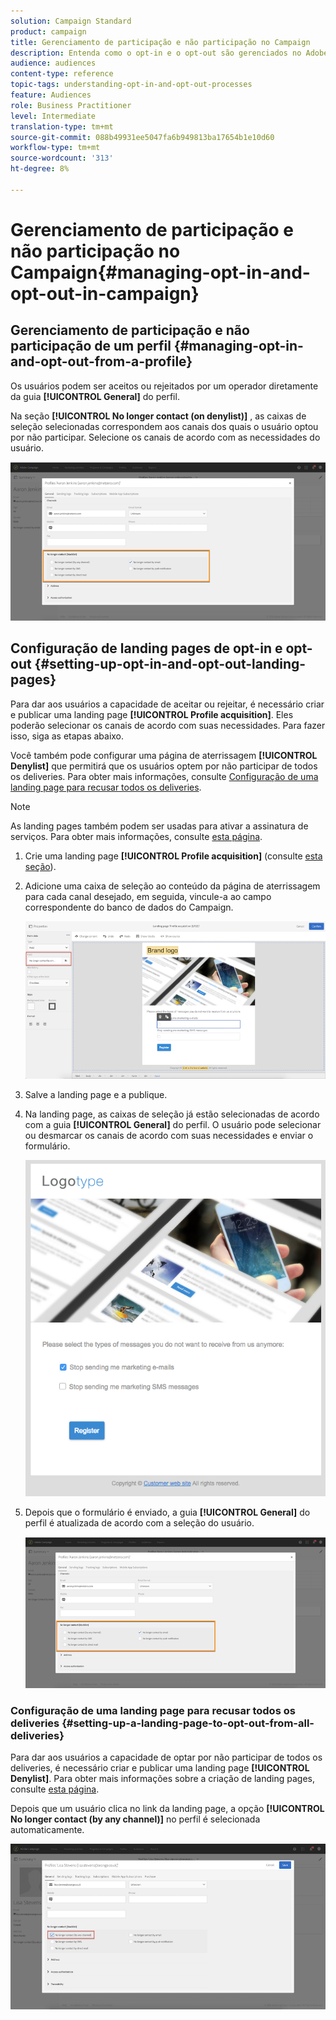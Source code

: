 ```yaml
---
solution: Campaign Standard
product: campaign
title: Gerenciamento de participação e não participação no Campaign
description: Entenda como o opt-in e o opt-out são gerenciados no Adobe Campaign.
audience: audiences
content-type: reference
topic-tags: understanding-opt-in-and-opt-out-processes
feature: Audiences
role: Business Practitioner
level: Intermediate
translation-type: tm+mt
source-git-commit: 088b49931ee5047fa6b949813ba17654b1e10d60
workflow-type: tm+mt
source-wordcount: '313'
ht-degree: 8%

---
```



# Gerenciamento de participação e não participação no Campaign{#managing-opt-in-and-opt-out-in-campaign}

## Gerenciamento de participação e não participação de um perfil {#managing-opt-in-and-opt-out-from-a-profile}

Os usuários podem ser aceitos ou rejeitados por um operador diretamente da guia **[!UICONTROL General]** do perfil.

Na seção **[!UICONTROL No longer contact (on denylist)]** , as caixas de seleção selecionadas correspondem aos canais dos quais o usuário optou por não participar. Selecione os canais de acordo com as necessidades do usuário.

![](assets/optin_landingpage_3.png)

## Configuração de landing pages de opt-in e opt-out {#setting-up-opt-in-and-opt-out-landing-pages}

Para dar aos usuários a capacidade de aceitar ou rejeitar, é necessário criar e publicar uma landing page **[!UICONTROL Profile acquisition]**. Eles poderão selecionar os canais de acordo com suas necessidades. Para fazer isso, siga as etapas abaixo.

Você também pode configurar uma página de aterrissagem **[!UICONTROL Denylist]** que permitirá que os usuários optem por não participar de todos os deliveries. Para obter mais informações, consulte [Configuração de uma landing page para recusar todos os deliveries](#setting-up-a-landing-page-to-opt-out-from-all-deliveries).

>[!NOTE]
>
>As landing pages também podem ser usadas para ativar a assinatura de serviços. Para obter mais informações, consulte [esta página](../../channels/using/configuring-landing-page.md#linking-a-landing-page-to-a-service).

1. Crie uma landing page **[!UICONTROL Profile acquisition]** (consulte [esta seção](../../channels/using/getting-started-with-landing-pages.md)).
1. Adicione uma caixa de seleção ao conteúdo da página de aterrissagem para cada canal desejado, em seguida, vincule-a ao campo correspondente do banco de dados do Campaign.

   ![](assets/optin_landingpage_1.png)

1. Salve a landing page e a publique.
1. Na landing page, as caixas de seleção já estão selecionadas de acordo com a guia **[!UICONTROL General]** do perfil. O usuário pode selecionar ou desmarcar os canais de acordo com suas necessidades e enviar o formulário.

   ![](assets/optin_landingpage_2.png)

1. Depois que o formulário é enviado, a guia **[!UICONTROL General]** do perfil é atualizada de acordo com a seleção do usuário.

   ![](assets/optin_landingpage_3.png)

### Configuração de uma landing page para recusar todos os deliveries {#setting-up-a-landing-page-to-opt-out-from-all-deliveries}

Para dar aos usuários a capacidade de optar por não participar de todos os deliveries, é necessário criar e publicar uma landing page **[!UICONTROL Denylist]**. Para obter mais informações sobre a criação de landing pages, consulte [esta página](../../channels/using/getting-started-with-landing-pages.md).

Depois que um usuário clica no link da landing page, a opção **[!UICONTROL No longer contact (by any channel)]** no perfil é selecionada automaticamente.

![](assets/blocklisting_allchannels.png)


